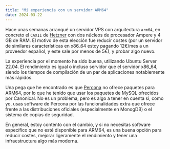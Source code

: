 ```yaml
---
title: "Mi experiencia con un servidor ARM64"
date: 2024-03-22
---
```


Hace unas semanas arranqué un servidor VPS con arquitectura `arm64`, en concreto el `CAX11` de [Hetzner](https://www.hetzner.com/cloud) con dos núcleos de procesador Ampere y 4 GB de RAM. El motivo de esta elección fue reducir costes (por un servidor de similares características en x86_64 estoy pagando 12€/mes a un proveedor español, y este sale por menos de 5€), y probar algo nuevo.

La experiencia por el momento ha sido buena, utilizando Ubuntu Server 22.04. El rendimiento es igual o incluso servidor que el servidor x86_64, siendo los tiempos de compilación de un par de aplicaciones notablemente más rápidos.

Una pega que he encontrado es que [Percona](https://www.percona.com/) no ofrece paquetes para ARM64, por lo que he tenido que usar los paquetes de MySQL ofrecidos por Canonical. No es un problema, pero es algo a tener en cuenta si, como yo, usas software de Percona por las funcionalidades extra que ofrece frente a las distribuciones oficiales (especialmente en MonogDB) o el sistema de copias de seguridad.

En general, estoy contento con el cambio, y si no necesitas software específico que no esté disponible para ARM64, es una buena opción para reducir costes, mejorar ligeramente el rendimiento y tener una infraestructura algo más moderna.